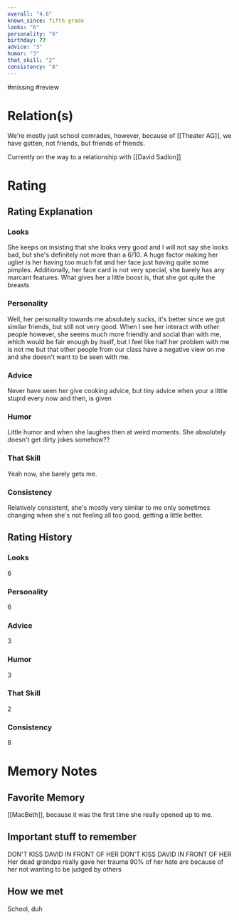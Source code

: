 ```yaml
---
overall: "4.6"
known_since: fifth grade
looks: "6"
personality: "6"
birthday: ??
advice: "3"
humor: "3"
that_skill: "2"
consistency: "8"
---
```

#missing #review 
# Relation(s)
We're mostly just school comrades, however, because of [[Theater AG]], we have gotten, not friends, but friends of friends.

Currently on the way to a relationship with [[David Sadlon]]
# Rating
## Rating Explanation
### Looks
She keeps on insisting that she looks very good and I will not say she looks bad, but she's definitely not more than a 6/10. A huge factor making her uglier is her having too much fat and her face just having quite some pimples. Additionally, her face card is not very special, she barely has any marcant features. What gives her a little boost is, that she got quite the breasts
### Personality
Well, her personality towards me absolutely sucks, it's better since we got similar friends, but still not very good. When I see her interact with other people however, she seems much more friendly and social than with me, which would be fair enough by itself, but I feel like half her problem with me is not me but that other people from our class have a negative view on me and she doesn't want to be seen with me. 
### Advice
Never have seen her give cooking advice, but tiny advice when your a little stupid every now and then, is given
### Humor
Little humor and when she laughes then at weird moments. She absolutely doesn't get dirty jokes somehow??
### That Skill
Yeah now, she barely gets me.
### Consistency
Relatively consistent, she's mostly very similar to me only sometimes changing when she's not feeling all too good, getting a little better.
## Rating History
### Looks
6
### Personality
6
### Advice
3
### Humor
3
### That Skill
2
### Consistency
8
# Memory Notes
## Favorite Memory
[[MacBeth]], because it was the first time she really opened up to me.
## Important stuff to remember
DON'T KISS DAVID IN FRONT OF HER
DON'T KISS DAVID IN FRONT OF HER
Her dead grandpa really gave her trauma
90% of her hate are because of her not wanting to be judged by others
## How we met
School, duh